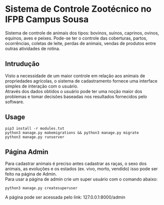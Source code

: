 # Sistema de Controle Zootécnico no IFPB Campus Sousa
Sistema de controle de animais dos tipos: bovinos, suínos, caprinos, ovinos, equinos,
aves e peixes. Pode-se ter o controle das coberturas, partos, ocorrências, coletas de leite,
perdas de animais, vendas de produtos entre outras atividades de rotina.


## Intrudução
Visto a necessidade de um maior controle em relação aos animais de propriedades
agrícolas, o sistema de cadastramento fornece uma interface simples de interação com o usuário.  
Através dos dados obtidos o usuário pode ter uma noção maior dos problemas e tomar decisões
baseadas nos resultados fornecidos pelo software.

## Usage
```
pip3 install -r modules.txt
python3 manage.py makemigrations && python3 manage.py migrate
python3 manage.py runserver
```

## Página Admin
Para cadastrar animais é preciso antes cadastrar as raças, o sexo dos animais, as evoluções e os estados (ex. vivo, morto, vendido)
isso pode ser feito na página de Admin.  
Para usar a página de admin crie um super usuário com o comando abaixo:
```
python3 manage.py createsuperuser
```
A página pode ser acessada pelo link: 127.0.0.1:8000/admin
